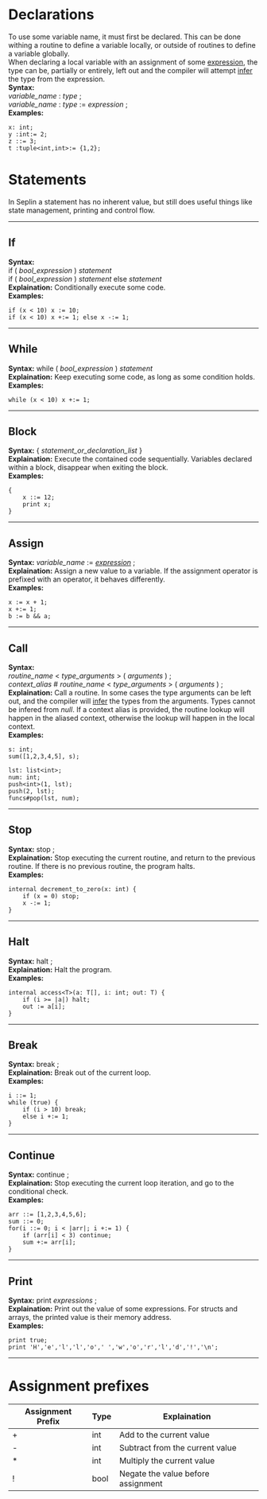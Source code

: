 # Declarations
To use some variable name, it must first be declared. This can be done withing a routine to define a variable locally, or outside of routines to define a variable globally. <br>
When declaring a local variable with an assignment of some [expression](Expressions.md), the type can be, partially or entirely, left out and the compiler will attempt [infer](TypesAndProtection.md#Inference) the type from the expression.
<br>
**Syntax:** <br>_variable_name_ : _type_ ;  <br>  _variable_name_ : _type_ := _expression_ ;
<br>
**Examples:**
```
x: int;
y :int:= 2;
z ::= 3;
t :tuple<int,int>:= {1,2};
```

# Statements
In Seplin a statement has no inherent value, but still does useful things like state management, printing and control flow. 
___
## If
**Syntax:** <br> if ( _bool_expression_ ) _statement_ <br> if ( _bool_expression_ ) _statement_ else _statement_
<br>
**Explaination:** Conditionally execute some code.
<br>
**Examples:**
```
if (x < 10) x := 10;
if (x < 10) x +:= 1; else x -:= 1; 
```
___
## While
**Syntax:** while ( _bool_expression_ ) _statement_
<br>
**Explaination:** Keep executing some code, as long as some condition holds.
<br>
**Examples:**
```
while (x < 10) x +:= 1;
```
___
## Block
**Syntax:** { _statement_or_declaration_list_ }
<br>
**Explaination:** Execute the contained code sequentially. Variables declared within a block, disappear when exiting the block.
<br>
**Examples:**
```
{
    x ::= 12;
    print x;
} 
```
___
## Assign
**Syntax:** _variable_name_ := [_expression_](Expressions.md) ;
<br>
**Explaination:** Assign a new value to a variable. If the assignment operator is prefixed with an operator, it behaves differently.
<br>
**Examples:**
```
x := x + 1;
x +:= 1;
b := b && a;
```
___
## Call
**Syntax:**
<br>
 _routine_name_ < _type_arguments_ > ( _arguments_ ) ;
<br>
 _context_alias_ # _routine_name_ < _type_arguments_ > ( _arguments_ ) ;
<br>
**Explaination:** Call a routine. In some cases the type arguments can be left out, and the compiler will [infer](TypesAndProtection.md#Inference) the types from the arguments. Types cannot be infered from _null_. If a context alias is provided, the routine lookup will happen in the aliased context, otherwise the lookup will happen in the local context.
<br>
**Examples:**
```
s: int;
sum([1,2,3,4,5], s);

lst: list<int>;
num: int;
push<int>(1, lst);
push(2, lst);
funcs#pop(lst, num);
```
___
## Stop
**Syntax:** stop ;
<br>
**Explaination:** Stop executing the current routine, and return to the previous routine. If there is no previous routine, the program halts. 
<br>
**Examples:**
```
internal decrement_to_zero(x: int) {
    if (x = 0) stop;
    x -:= 1;
}
```
___
## Halt
**Syntax:** halt ;
<br>
**Explaination:** Halt the program.
<br>
**Examples:**
```
internal access<T>(a: T[], i: int; out: T) {
    if (i >= |a|) halt;
    out := a[i];
}
```
___
## Break
**Syntax:** break ;
<br>
**Explaination:** Break out of the current loop.
<br>
**Examples:** 
```
i ::= 1;
while (true) {
    if (i > 10) break;
    else i +:= 1;
}
```
___
## Continue
**Syntax:** continue ;
<br>
**Explaination:** Stop executing the current loop iteration, and go to the conditional check.
<br>
**Examples:**
```
arr ::= [1,2,3,4,5,6];
sum ::= 0;
for(i ::= 0; i < |arr|; i +:= 1) {
    if (arr[i] < 3) continue;
    sum +:= arr[i];
}
```
___
## Print
**Syntax:** print _expressions_ ;
<br>
**Explaination:** Print out the value of some expressions. For structs and arrays, the printed value is their memory address.
<br>
**Examples:**
```
print true;
print 'H','e','l','l','o',' ','w','o','r','l','d','!','\n';
```
___

# Assignment prefixes
| Assignment Prefix | Type | Explaination |
| --- | --- | --- | 
| + | int | Add to the current value |
| - | int | Subtract from the current value |
| * | int | Multiply the current value |
| ! | bool | Negate the value before assignment |
